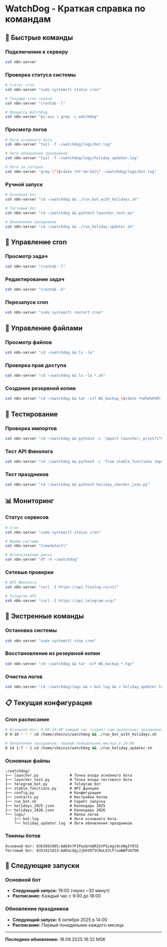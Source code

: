 # WatchDog - Краткая справка по командам

## 🚀 Быстрые команды

### Подключение к серверу
```bash
ssh n8n-server
```

### Проверка статуса системы
```bash
# Статус cron
ssh n8n-server "sudo systemctl status cron"

# Текущие cron задачи
ssh n8n-server "crontab -l"

# Процессы WatchDog
ssh n8n-server "ps aux | grep -i watchdog"
```

### Просмотр логов
```bash
# Логи основного бота
ssh n8n-server "tail -f ~/watchdog/logs/bot.log"

# Логи обновления праздников
ssh n8n-server "tail -f ~/watchdog/logs/holiday_updater.log"

# Логи за сегодня
ssh n8n-server "grep \"\$(date +%Y-%m-%d)\" ~/watchdog/logs/bot.log"
```

### Ручной запуск
```bash
# Основной бот
ssh n8n-server "cd ~/watchdog && ./run_bot_with_holidays.sh"

# Тестовый бот
ssh n8n-server "cd ~/watchdog && python3 launcher_test.py"

# Обновление праздников
ssh n8n-server "cd ~/watchdog && ./run_holiday_updater.sh"
```

## 🔧 Управление cron

### Просмотр задач
```bash
ssh n8n-server "crontab -l"
```

### Редактирование задач
```bash
ssh n8n-server "crontab -e"
```

### Перезапуск cron
```bash
ssh n8n-server "sudo systemctl restart cron"
```

## 📁 Управление файлами

### Просмотр файлов
```bash
ssh n8n-server "cd ~/watchdog && ls -la"
```

### Проверка прав доступа
```bash
ssh n8n-server "cd ~/watchdog && ls -la *.sh"
```

### Создание резервной копии
```bash
ssh n8n-server "cd ~/watchdog && tar -czf WG_backup_\$(date +%d%m%H%M).tgz *.py *.json *.sh *.txt *.md"
```

## 🧪 Тестирование

### Проверка импортов
```bash
ssh n8n-server "cd ~/watchdog && python3 -c 'import launcher; print(\"OK\")'"
```

### Тест API Финолога
```bash
ssh n8n-server "cd ~/watchdog && python3 -c 'from stable_functions import get_all_accounts; print(len(get_all_accounts()))'"
```

### Тест праздников
```bash
ssh n8n-server "cd ~/watchdog && python3 holiday_checker_json.py"
```

## 📊 Мониторинг

### Статус сервисов
```bash
# Cron
ssh n8n-server "sudo systemctl status cron"

# Время системы
ssh n8n-server "timedatectl"

# Использование диска
ssh n8n-server "df -h ~/watchdog"
```

### Сетевые проверки
```bash
# API Финолога
ssh n8n-server "curl -I https://api.finolog.ru/v1/"

# Telegram API
ssh n8n-server "curl -I https://api.telegram.org/"
```

## 🚨 Экстренные команды

### Остановка системы
```bash
ssh n8n-server "sudo systemctl stop cron"
```

### Восстановление из резервной копии
```bash
ssh n8n-server "cd ~/watchdog && tar -xzf WG_backup_*.tgz"
```

### Очистка логов
```bash
ssh n8n-server "cd ~/watchdog/logs && > bot.log && > holiday_updater.log"
```

## 📋 Текущая конфигурация

### Cron расписание
```bash
# Основной бот: 9:00-18:00 каждый час (скрипт сам пропускает праздники)
0 9-18 * * * cd /home/sheinin/watchdog && ./run_bot_with_holidays.sh

# Обновление праздников: первый понедельник месяца в 14:00
0 14 1-7 * 1 cd /home/sheinin/watchdog && ./run_holiday_updater.sh
```

### Основные файлы
```
~/watchdog/
├── launcher.py              # Точка входа основного бота
├── launcher_test.py         # Точка входа тестового бота
├── telegram_bot.py          # Telegram бот
├── stable_functions.py      # API функции
├── config.py                # Конфигурация
├── contacts.py              # Настройки ботов
├── run_bot.sh               # Скрипт запуска
├── holidays_2025.json       # Календарь 2025
├── holidays_2026.json       # Календарь 2026
└── logs/                    # Папка логов
    ├── bot.log              # Логи основного бота
    └── holiday_updater.log  # Логи обновления праздников
```

### Токены ботов
```
Основной бот: 8363091905:AAE8n7P1PwuQrmQRIGYPSLmgi9ceNgIY9lE
Тестовый бот: 8351421023:AAEmidqjJjbkVOT3CRwLQ7LFlvaWWTUGfO0
```

## 🎯 Следующие запуски

### Основной бот
- **Следующий запуск:** 19:00 (через ~30 минут)
- **Расписание:** Каждый час с 9:00 до 18:00

### Обновление праздников
- **Следующий запуск:** 6 октября 2025 в 14:00
- **Расписание:** Первый понедельник каждого месяца

---

**Последнее обновление:** 18.09.2025 18:32 MSK
